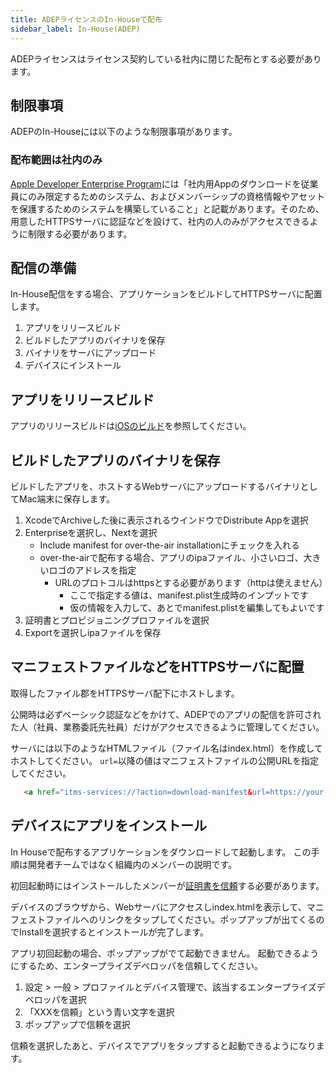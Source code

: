 ```yaml
---
title: ADEPライセンスのIn-Houseで配布
sidebar_label: In-House(ADEP)
---
```


ADEPライセンスはライセンス契約している社内に閉じた配布とする必要があります。

## 制限事項

ADEPのIn-Houseには以下のような制限事項があります。

### 配布範囲は社内のみ

<!-- textlint-disable ja-technical-writing/sentence-length -->
[Apple Developer Enterprise Program](https://developer.apple.com/jp/programs/enterprise/)には「社内用Appのダウンロードを従業員にのみ限定するためのシステム、およびメンバーシップの資格情報やアセットを保護するためのシステムを構築していること」と記載があります。そのため、用意したHTTPSサーバに認証などを設けて、社内の人のみがアクセスできるように制限する必要があります。
<!-- textlint-enable ja-technical-writing/sentence-length -->

## 配信の準備

In-House配信をする場合、アプリケーションをビルドしてHTTPSサーバに配置します。

  1. アプリをリリースビルド
  1. ビルドしたアプリのバイナリを保存
  1. バイナリをサーバにアップロード
  1. デバイスにインストール

## アプリをリリースビルド

アプリのリリースビルドは[iOSのビルド](./build/ios-build.md)を参照してください。

## ビルドしたアプリのバイナリを保存

ビルドしたアプリを、ホストするWebサーバにアップロードするバイナリとしてMac端末に保存します。

  1. XcodeでArchiveした後に表示されるウインドウでDistribute Appを選択
  1. Enterpriseを選択し、Nextを選択
     - Include manifest for over-the-air installationにチェックを入れる
     - over-the-airで配布する場合、アプリのipaファイル、小さいロゴ、大きいロゴのアドレスを指定
        - URLのプロトコルはhttpsとする必要があります（httpは使えません）
           - ここで指定する値は、manifest.plist生成時のインプットです
           - 仮の情報を入力して、あとでmanifest.plistを編集してもよいです
  1. 証明書とプロビジョニングプロファイルを選択
  1. Exportを選択しipaファイルを保存

## マニフェストファイルなどをHTTPSサーバに配置

取得したファイル郡をHTTPSサーバ配下にホストします。
<!-- textlint-enable ja-technical-writing/max-kanji-continuous-len -->
公開時は必ずベーシック認証などをかけて、ADEPでのアプリの配信を許可された人（社員、業務委託先社員）だけがアクセスできるように管理してください。
<!-- textlint-enable ja-technical-writing/max-kanji-continuous-len -->

サーバには以下のようなHTMLファイル（ファイル名はindex.html）を作成してホストしてください。
`url=`以降の値はマニフェストファイルの公開URLを指定してください。

```html
   <a href="itms-services://?action=download-manifest&url=https://your-bucket-url/manifest.plist">ダウンロード</a>
```

## デバイスにアプリをインストール

In Houseで配布するアプリケーションをダウンロードして起動します。
この手順は開発者チームではなく組織内のメンバーの説明です。

初回起動時にはインストールしたメンバーが[証明書を信頼](https://help.apple.com/xcode/mac/current/#/dev96a12fb84)する必要があります。

デバイスのブラウザから、Webサーバにアクセスしindex.htmlを表示して、マニフェストファイルへのリンクをタップしてください。ポップアップが出てくるのでInstallを選択するとインストールが完了します。

アプリ初回起動の場合、ポップアップがでて起動できません。
起動できるようにするため、エンタープライズデベロッパを信頼してください。

  1. 設定 > 一般 > プロファイルとデバイス管理で、該当するエンタープライズデベロッパを選択
  1. 「XXXを信頼」という青い文字を選択
  1. ポップアップで信頼を選択

信頼を選択したあと、デバイスでアプリをタップすると起動できるようになります。
